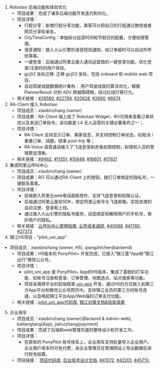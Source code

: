 
1. Robotaxi 后端功能和体验优化
    - 项目成果：完成了诸多后端功能开发迭代和优化。
    - 项目详情：
        - 行程分享：新增行程分享功能，乘客可以把自己的行程通过微信或者网页分享给亲友。
        - CityTimeConfig：单独拆分运营时间和节假日的配置，方便权限管理。
        - 语音通知：接入火山引擎的语音短信通知，如订单超时可以自动外呼给乘客。
        - 一键登录：后端通过阿里云接入通讯运营商的一键登录功能，优化登录/注册时的用户体验。
        - gcj02 坐标迁移: 迁移 gcj02 坐标，包括 onboard 和 mobile web 项目。
        - 自动驾驶成就数据统计重构： 用户驾驶成就的算法优化，根据 PlannerResult 识别 ADV 跨越障碍物，经过红绿灯等行为。
    - 相关链接：[#28580](https://github.corp.pony.ai/ponyai2/common/pull/28580), [#22789](https://github.corp.pony.ai/ponyai2/common/pull/22789), [#20928](https://github.corp.pony.ai/ponyai2/common/pull/20928), [#2690](https://github.corp.pony.ai/ponyai2/common/pull/2690), [#6674](https://github.corp.pony.ai/ponyai2/common/pull/6674)
2. RA-Client 接入 Robotaxi
    - 项目成员：xiaobinzhang (owner)
    - 项目成果：RA-Client 端上线了 Robotaxi Widget，RO可用来查看订单状态以及发送订单指令。该功能是 L4 无人运营的关键必要条件之一；
    - 项目详情：
        - RA-Client 支持显示订单、乘客信息，并支持控制订单状态，如取消 / 重置订单、绕圈，结束 post-trip 等；
        - RA-Voice 语音通话接入了飞连登录和赤兔权限控制，权限和人员的管理更加清晰。
    - 相关链接：[#9462](https://github.corp.pony.ai/ponyai2/common/pull/9462), [#11351](https://github.corp.pony.ai/ponyai2/common/pull/11351), [#10648](https://github.corp.pony.ai/ponyai2/common/pull/10648), [#16601](https://github.corp.pony.ai/ponyai2/common/pull/16601), [#17921](https://github.corp.pony.ai/ponyai2/common/pull/17921)
3. 集成阿里云呼叫中心
    - 项目成员：xiaobinzhang (owner)
    - 项目成果：RO 可以通过RA-Client 上的按钮，拨打订单绑定的隐私号，一键联系乘客。
    - 项目详情：
        - 前端嵌入阿里云web电话面板控件，支持飞连登录和权限认证。
        - 后端通过阿里云鉴权SDK，绑定阿里云账号与飞连邮箱，实现坐席的自动注册、登录和上线。
        - 通过接入火山引擎的隐私号服务，动态绑定和解绑用户的手机号，保护用户的隐私。
    - 相关链接：[云呼叫中心使用指南](https://ponyai.feishu.cn/docx/EuETdL4Kaodatdx7k5mcF7UxnUh), [云呼成本调研](https://ponyai.feishu.cn/sheets/YHhDsdsBJhEYt4tVFGJcAVnLnlg), [#40088](https://github.corp.pony.ai/ponyai2/common/pull/40088), [#41760](https://github.corp.pony.ai/ponyai2/common/pull/41760), [#27373](https://github.corp.pony.ai/ponyai2/common/pull/27373)
4. 锦江H5项目 - "pilot_uni_app"
 - 项目成员：xiaobinzhang (owner, H5), qiangzhichen(backend)
    - 项目成果：H5版本的 PonyPilot+ 开发完成，已接入“锦江荟”App和“锦江出行”微信公众号。
    - 项目详情：
        - pilot_uni_app 是 PonyPilot+ App的H5版本，集成了基础的打车功能，如账号注册和登录、订单管理、地图选点、站点搜索等功能。
        - 项目采用跨平台的前端框架 [uni-app](https://uniapp.dcloud.net.cn/) 开发，通过H5的方式嵌入到第三方App平台和微信公众号网页中。支持锦江会员的第三方的账号连通，以及唤起锦江平台App/Web端的订单支付功能。
    - 相关链接：[pilot_uni_app代码库](https://github.corp.pony.ai/service-and-application/pilot_uni_app),  [锦江对接文档&验收录屏](https://ponyai.feishu.cn/drive/folder/RcS5fik1El8yT6dr6zNciNyNnMg?from=from_copylink),
5. 企业用车
    - 项目成员：xiaobinzhang (owner)(Backend & Admin-web), kailiangtang(App), jiahuizhang(payment)
    - 项目成果：完成了后端和web管理页面的整体设计和开发工作。
    - 项目详情：
        - 在原有的 PonyPilot 账号体系上，企业用车支持批量导入企业用户。企业用户用车时可免付费，由企业管理员在管理网站上导出数据后进行财务结算。
    - 项目链接： [项目代码库](https://github.corp.pony.ai/service-and-application/enterprise-ride-admin), [后台技术设计文档](https://ponyai.feishu.cn/docx/VYAxdRvOmo3whQxU2CecS2jcnwX), [#41072](https://github.corp.pony.ai/ponyai2/common/pull/41072), [#42201](https://github.corp.pony.ai/ponyai2/common/pull/42201), [#45710](https://github.corp.pony.ai/ponyai2/common/pull/45710),
